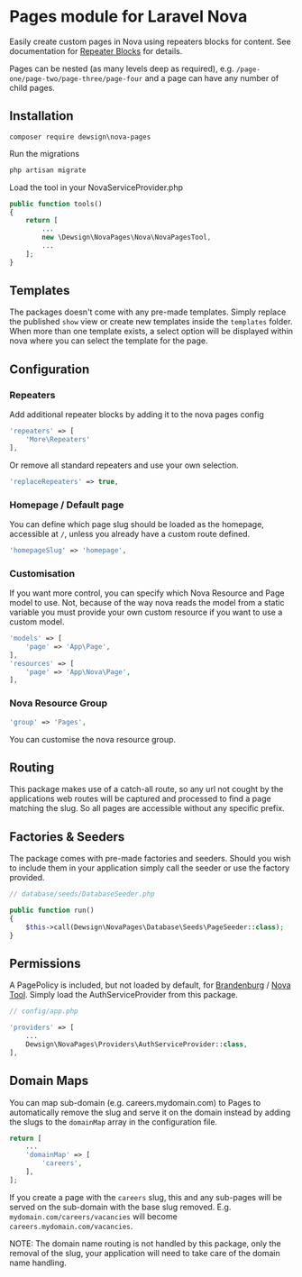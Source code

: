 # Pages module for Laravel Nova

Easily create custom pages in Nova using repeaters blocks for content. See documentation for [Repeater Blocks](https://github.com/dewsign/nova-repeater-blocks) for details.

Pages can be nested (as many levels deep as required), e.g. `/page-one/page-two/page-three/page-four` and a page can have any number of child pages.

## Installation

`composer require dewsign\nova-pages`

Run the migrations

```sh
php artisan migrate
```

Load the tool in your NovaServiceProvider.php

```php
public function tools()
{
    return [
        ...
        new \Dewsign\NovaPages\Nova\NovaPagesTool,
        ...
    ];
}
```

## Templates

The packages doesn't come with any pre-made templates. Simply replace the published `show` view or create new templates inside the `templates` folder. When more than one template exists, a select option will be displayed within nova where you can select the template for the page.

## Configuration

### Repeaters

Add additional repeater blocks by adding it to the nova pages config

```php
'repeaters' => [
    'More\Repeaters'
],
```

Or remove all standard repeaters and use your own selection.

```php
'replaceRepeaters' => true,
```

### Homepage / Default page

You can define which page slug should be loaded as the homepage, accessible at `/`, unless you already have a custom route defined.

```php
'homepageSlug' => 'homepage',
```

### Customisation

If you want more control, you can specify which Nova Resource and Page model to use. Not, because of the way nova reads the model from a static variable you must provide your own custom resource if you want to use a custom model.

```php
'models' => [
    'page' => 'App\Page',
],
'resources' => [
    'page' => 'App\Nova\Page',
],
```

### Nova Resource Group

```php
'group' => 'Pages',
```

You can customise the nova resource group.

## Routing

This package makes use of a catch-all route, so any url not cought by the applications web routes will be captured and processed to find a page matching the slug. So all pages are accessible without any specific prefix.

## Factories & Seeders

The package comes with pre-made factories and seeders. Should you wish to include them in your application simply call the seeder or use the factory provided.

```php
// database/seeds/DatabaseSeeder.php

public function run()
{
    $this->call(Dewsign\NovaPages\Database\Seeds\PageSeeder::class);
}
```

## Permissions

A PagePolicy is included, but not loaded by default, for [Brandenburg](https://github.com/Silvanite/brandenburg) / [Nova Tool](https://github.com/Silvanite/novatoolpermissions). Simply load the AuthServiceProvider from this package.

```php
// config/app.php

'providers' => [
    ...
    Dewsign\NovaPages\Providers\AuthServiceProvider::class,
],
```

## Domain Maps

You can map sub-domain (e.g. careers.mydomain.com) to Pages to automatically remove the slug and serve it on the domain instead by adding the slugs to the `domainMap` array in the configuration file.

```php
return [
    ...
    'domainMap' => [
        'careers',
    ],
];
```

If you create a page with the `careers` slug, this and any sub-pages will be served on the sub-domain with the base slug removed. E.g. `mydomain.com/careers/vacancies` will become `careers.mydomain.com/vacancies`.

NOTE: The domain name routing is not handled by this package, only the removal of the slug, your application will need to take care of the domain name handling.

